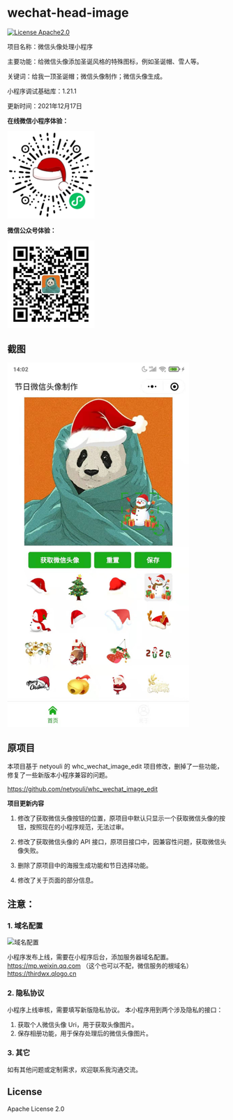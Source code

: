 # wechat-head-image

[![License Apache2.0](https://img.shields.io/hexpm/l/plug.svg)](https://raw.githubusercontent.com/attentiveness/whcapp/master/LICENSE)

项目名称：微信头像处理小程序

主要功能：给微信头像添加圣诞风格的特殊图标，例如圣诞帽、雪人等。

关键词：给我一顶圣诞帽；微信头像制作；微信头像生成。



小程序调试基础库：1.21.1

更新时间：2021年12月17日



**在线微信小程序体验：**

<img src = "./screenshot/app.jpg" width = "200"/>

**微信公众号体验：**

<img src = "./screenshot/gongzong_code.jpg" width = "200"/>


## 截图
<img src = "./screenshot/home.jpg" width = "417"/>

## 原项目

本项目基于 netyouli 的 whc_wechat_image_edit 项目修改，删掉了一些功能，修复了一些新版本小程序兼容的问题。

https://github.com/netyouli/whc_wechat_image_edit

**项目更新内容**

1. 修改了获取微信头像按钮的位置，原项目中默认只显示一个获取微信头像的按钮，按照现在的小程序规范，无法过审。

2. 修改了获取微信头像的 API 接口，原项目接口中，因兼容性问题，获取微信头像失败。

3. 删除了原项目中的海报生成功能和节日选择功能。

4. 修改了关于页面的部分信息。

   

## 注意：

### 1. 域名配置

![域名配置](D:\code\littleCode\wechat-head-image\screenshot\yumingpeizhi.png)

小程序发布上线，需要在小程序后台，添加服务器域名配置。
https://mp.weixin.qq.com （这个也可以不配，微信服务的根域名）
https://thirdwx.qlogo.cn

### 2. 隐私协议
小程序上线审核，需要填写新版隐私协议。
本小程序用到两个涉及隐私的接口：
1. 获取个人微信头像 Uri，用于获取头像图片。
2. 保存相册功能，用于保存处理后的微信头像图片。

### 3. 其它
如有其他问题或定制需求，欢迎联系我沟通交流。

## License

Apache License 2.0
